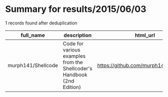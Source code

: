 
# Summary for results/2015/06/03
    
1 records found after deduplication

| full_name | description | html_url | matched_list | matched_count | pushed_at | size | stargazers_count | language | forks_count | vul_ids |
|--------------------|------------------------------------------------------------------------|---------------------------------------|----------------|-----------------|---------------------------|--------|--------------------|------------|---------------|-----------|
| murph141/Shellcode | Code for various examples from the Shellcoder's Handbook (2nd Edition) | https://github.com/murph141/Shellcode | ['shellcode'] | 1 | 2015-06-03 06:44:16+00:00 | 120 | 0 | C | 0 | [] |
